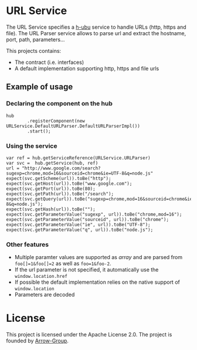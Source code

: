 # URL Service
The URL Service specifies a [h-ubu](http://nano-project.github.com/h-ubu/snapshot/) service to handle URLs (http, https and file).
The URL Parser service allows to parse url and extract the hostname, port, path, parameters...

This projects contains:

 * The contract (i.e. interfaces)
 * A default implementation supporting http, https and file urls

## Example of usage

### Declaring the component on the hub

	hub
            .registerComponent(new URLService.DefaultURLParser.DefaultURLParserImpl())
            .start();

### Using the service            

	var ref = hub.getServiceReference(URLService.URLParser)
    var svc =  hub.getService(hub, ref)
	url = "http://www.google.com/search?sugexp=chrome,mod=16&sourceid=chrome&ie=UTF-8&q=node.js"
    expect(svc.getScheme(url)).toBe("http");
    expect(svc.getHost(url)).toBe("www.google.com");
    expect(svc.getPort(url)).toBe(80);
    expect(svc.getPath(url)).toBe("/search");
    expect(svc.getQuery(url)).toBe("sugexp=chrome,mod=16&sourceid=chrome&ie=UTF-8&q=node.js");
    expect(svc.getHash(url)).toBe("");
    expect(svc.getParameterValue("sugexp", url)).toBe("chrome,mod=16");
    expect(svc.getParameterValue("sourceid", url)).toBe("chrome");
    expect(svc.getParameterValue("ie", url)).toBe("UTF-8");
    expect(svc.getParameterValue("q", url)).toBe("node.js");

### Other features    

* Multiple paramter values are supported as _array_ and are parsed from `foo[]=1&foo[]=2` as well as `foo=1&foo-2`.
* If the url parameter is not specified, it automatically use the `window.location.href`
* If possible the default implementation relies on the native support of `window.location`
* Parameters are decoded

# License
This project is licensed under the Apache License 2.0. The project is founded by [Arrow-Group](http://arrow-group.eu).
